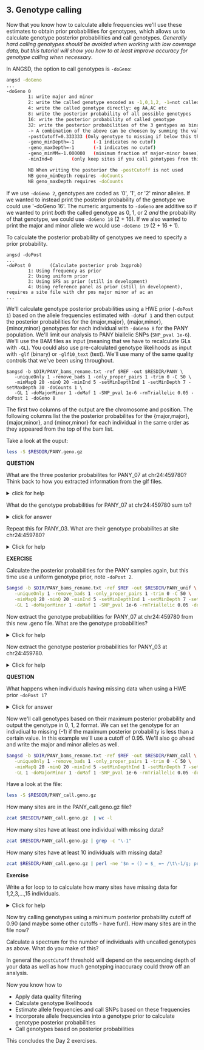 ## 3. Genotype calling

Now that you know how to calculate allele frequencies we'll use these estimates to obtain prior probabilities 
for genotypes, which allows us to calculate genotype posterior probabilities and call genotypes. *Generally hard calling 
genotypes should be avoided when working with low coverage data, but this tutorial will show you how to at least improve 
accuracy for genotype calling when necessary*.

In ANGSD, the option to call genotypes is `-doGeno`:

```bash
angsd -doGeno
...
-doGeno 0
        1: write major and minor
        2: write the called genotype encoded as -1,0,1,2, -1=not called
        4: write the called genotype directly: eg AA,AC etc
        8: write the posterior probability of all possible genotypes
        16: write the posterior probability of called genotype
        32: write the posterior probabilities of the 3 gentypes as binary
        -> A combination of the above can be choosen by summing the values, EG write 0,1,2 types with majorminor as -doGeno 3
        -postCutoff=0.333333 (Only genotype to missing if below this threshold)
        -geno_minDepth=-1       (-1 indicates no cutof)
        -geno_maxDepth=-1       (-1 indicates no cutof)
        -geno_minMM=-1.000000   (minimum fraction af major-minor bases)
        -minInd=0       (only keep sites if you call genotypes from this number of individuals)

        NB When writing the posterior the -postCutoff is not used
        NB geno_minDepth requires -doCounts
        NB geno_maxDepth requires -doCounts
```

If we use `-doGeno 2`, genotypes are coded as '0', '1', or '2' minor alleles. If we wanted to instead print the posterior 
probability of the genotype we could use '-doGeno 16'. The numeric arguments to `-doGeno` are additive so if we wanted to print *both*
the called genotype as 0, 1, or 2 *and* the probability of that genotype, we could use `-doGeno 18` (2 + 16). If we also wanted to 
print the major and minor allele we would use `-doGeno 19` (2 + 16 + 1).

To calculate the posterior probability of genotypes we need to specify a prior probability.
```
angsd -doPost
...
-doPost 0       (Calculate posterior prob 3xgprob)
        1: Using frequency as prior
        2: Using uniform prior
        3: Using SFS as prior (still in development)
        4: Using reference panel as prior (still in development), requires a site file with chr pos major minor af ac an
...

```

We'll calculate genotype posterior probabilities using a HWE prior (`-doPost 1`) based on the allele frequencies estimated with `-doMaf 1`
and then output the posterior probabilities for the {major,major}, {major,minor}, {minor,minor} genotypes for each individual with `-doGeno 8` for
the PANY population. We'll limit our analysis to PANY biallelic SNPs (`SNP_pval 1e-6`). We'll use the BAM files as input (meaning that we have 
to recalculate GLs with `-GL`). You could also use pre-calculated genotype likelihoods as input with `-glf` (binary) or `-glf10_text` (text). 
We'll use many of the same quality controls that we've been using throughout.

```
$angsd -b $DIR/PANY_bams_rename.txt -ref $REF -out $RESDIR/PANY \
   -uniqueOnly 1 -remove_bads 1 -only_proper_pairs 1 -trim 0 -C 50 \
   -minMapQ 20 -minQ 20 -minInd 5 -setMinDepthInd 1 -setMinDepth 7 -setMaxDepth 30 -doCounts 1 \
   -GL 1 -doMajorMinor 1 -doMaf 1 -SNP_pval 1e-6 -rmTriallelic 0.05 -doPost 1 -doGeno 8

```
The first two columns of the output are the chromosome and position. The following columns list the the posterior probabilites
for the {major,major}, {major,minor}, and {minor,minor} for each individual in the same order as they appeared from the top of the bam list.

Take a look at the ouput:
```bash
less -S $RESDIR/PANY.geno.gz
```

**QUESTION**

What are the three posterior probabilites for PANY_07 at chr24:459780? Think back to how you extracted information 
from the glf files.

<details>

<summary> click for help </summary>

```bash
# find position of PANY_07 in the BAM file

INDNUM=$(grep -n "PANY_07.bam$" $DIR/PANY_bams_rename.txt | cut -f1 -d':')
echo "$INDNUM"

```

So PANY_07 is at row 7 of the BAM list. Now extract their genotype probabilities from the .geno file for chr24:459780.

```bash
zcat $RESDIR/PANY.geno.gz | grep -m 1 $'^chr24\t459780\t' | cut -f 3- | perl -se '$start=($n-1)*3; @arr = split(/\t/,<>); print "@arr[$start .. $start+2]\n"' -- -n=$INDNUM

```

The most probable genotype configuration is {major,major} with a posterior probability of 0.984109.

</details> 

What do the genotype probabilities for PANY_07 at chr24:459780 sum to?

<details>

<summary> click for answer </summary>

1

</details>

Repeat this for PANY_03. What are their genotype probabilites at site chr24:459780?

<details>

<summary> Click for help </summary>

```bash
# Extract row for PANY_03
INDNUM=$(grep -n "PANY_03.bam$" $DIR/PANY_bams_rename.txt | cut -f1 -d':')

# Extract the PANY_03's genotype posterior probabilities
zcat $RESDIR/PANY.geno.gz | grep -m 1 $'^chr24\t459780\t' | cut -f 3- | perl -se '$start=($n-1)*3; @arr = split(/\t/,<>); print "@arr[$start .. $start+2]\n"' -- -n=$INDNUM

```
The genotype posterior probabilities are 0.333333 0.333333 0.333333. What do you think this means?

<details>

<summary> click for answer </summary>

Uniform genotype probabilities mean the individual had missing data (you don't know if one genotype is more probable than any other).

</details>

</details>

**EXERCISE**

Calculate the posterior probabilities for the PANY samples again, but this time use a uniform genotype prior, note `-doPost 2`.

```bash
$angsd -b $DIR/PANY_bams_rename.txt -ref $REF -out $RESDIR/PANY_unif \
   -uniqueOnly 1 -remove_bads 1 -only_proper_pairs 1 -trim 0 -C 50 \
   -minMapQ 20 -minQ 20 -minInd 5 -setMinDepthInd 1 -setMinDepth 7 -setMaxDepth 30 -doCounts 1 \
   -GL 1 -doMajorMinor 1 -doMaf 1 -SNP_pval 1e-6 -rmTriallelic 0.05 -doPost 2 -doGeno 8

```

Now extract the genotype probabilities for PANY_07 at chr24:459780 from this new .geno file. What are the 
genotype probabilities?

<details>

<summary> Click for help </summary>

```bash
# find position of PANY_07 in the BAM file
INDNUM=$(grep -n "PANY_07.bam$" $DIR/PANY_bams_rename.txt | cut -f1 -d':')

# Extract the genotype probablities
zcat $RESDIR/PANY_unif.geno.gz | grep -m 1 $'^chr24\t459780\t' | cut -f 3- | perl -se '$start=($n-1)*3; @arr = split(/\t/,<>); print "@arr[$start .. $start+2]\n"' -- -n=$INDNUM

```
The three genotype posterior probabilities are 0.969698 0.030302 0.000000.

</details>

Now extract the genotype posterior probabilities for PANY_03 at chr24:459780.

<details>

<summary> Click for help </summary>

```bash
# find position of PANY_03 in the BAM file
INDNUM=$(grep -n "PANY_03.bam$" $DIR/PANY_bams_rename.txt | cut -f1 -d':')

# Extract the genotype probablities
zcat $RESDIR/PANY_unif.geno.gz | grep -m 1 $'^chr24\t459780\t' | cut -f 3- | perl -se '$start=($n-1)*3; @arr = split(/\t/,<>); print "@arr[$start .. $start+2]\n"' -- -n=$INDNUM

```

The genotype posterior probabilites are 0.333333 0.333333 0.333333.

</details>

**QUESTION**

What happens when individuals having missing data when using a HWE prior `-doPost 1`?

<details>

<summary> Click for answer </summary>

Each possible genotype is assigned its probability under the Hardy-Weinberg model based on the minor 
allele frequency estimated with `-doMaf`.

</details>


Now we'll call genotypes based on their maximum posterior probability and output the genotype in 0, 1, 2 format. We 
can set the genotype for an indivdiual to missing (-1) if the maximum posterior probability is less than a certain value. 
In this example we'll use a cutoff of 0.95. We'll also go ahead and write the major and minor alleles as well.

```bash
$angsd -b $DIR/PANY_bams_rename.txt -ref $REF -out $RESDIR/PANY_call \
   -uniqueOnly 1 -remove_bads 1 -only_proper_pairs 1 -trim 0 -C 50 \
   -minMapQ 20 -minQ 20 -minInd 5 -setMinDepthInd 1 -setMinDepth 7 -setMaxDepth 30 -doCounts 1 \
   -GL 1 -doMajorMinor 1 -doMaf 1 -SNP_pval 1e-6 -rmTriallelic 0.05 -doPost 1 -doGeno 3 -postCutoff 0.95

```
Have a look at the file:
```bash
less -S $RESDIR/PANY_call.geno.gz
```

How many sites are in the PANY_call.geno.gz file?

```bash
zcat $RESDIR/PANY_call.geno.gz  | wc -l
```

How many sites have at least one individual with missing data?
```bash
zcat $RESDIR/PANY_call.geno.gz | grep -c "\-1"
```

How many sites have at least 10 individuals with missing data?

```bash
zcat $RESDIR/PANY_call.geno.gz | perl -ne '$n = () = $_ =~ /\t\-1/g; print "$n\n"' | grep -c "10$"
```

**Exercise**

Write a for loop to to calculate how many sites have missing data for 1,2,3,...,15 individuals.

<details>

<summary> Click for help </summary>

```bash

for NMISSING in {1..15};
do
	if [ $NMISSING == 1 ]; then printf "%s\t%s\n" 'NUMBER_MISSING_IND' 'NUMBER_SITES'; fi
	printf "%d\t%d\n" $NMISSING `zcat $RESDIR/PANY_call.geno.gz | perl -ne '$n = () = $_ =~ /\t\-1/g; print "$n\n"' | grep -c "$NMISSING$"`
done

```

</details>

Now try calling genotypes using a minimum posterior probability cutoff of 0.90 (and maybe some other cutoffs - have fun!). 
How many sites are in the file now? 

Calculate a spectrum for the number of individuals with uncalled genotypes as above. What do you make of this?

In general the `postCutoff` threshold will depend on the sequencing depth of your data as well as 
how much genotyping inaccuracy could throw off an analysis.

Now you know how to
* Apply data quality filtering
* Calculate genotype likelihoods
* Estimate allele frequencies and call SNPs based on these frequencies
* Incorporate allele frequencies into a genotype prior to calculate genotype posterior probabilities
* Call genotypes based on posterior probabilities

This concludes the Day 2 exercises.
